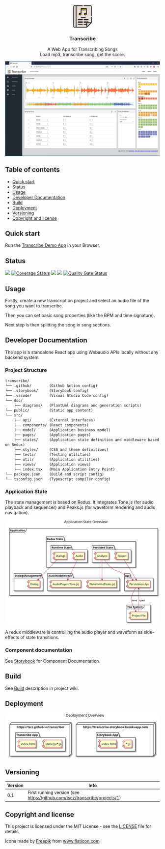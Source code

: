 <p align="center">
    <img src="./public/logo.svg" alt="logo" width="72" height="72">
</p>

<h3 align="center">Transcribe</h3>

<p align="center">
 A Web App for Transcribing Songs<br>Load mp3, transcribe song, get the score.
</p>

<img src="./doc/screenshots/index.png" alt="application start page">

## Table of contents

- [Quick start](#quick-start)
- [Status](#status)
- [Usage](#usage)
- [Developer Documentation](#developer-documentation)
- [Build](#build)
- [Deployment](#deployment)
- [Versioning](#versioning)
- [Copyright and license](#copyright-and-license)

## Quick start

Run the [Transcribe Demo App](https://tscz.github.io/transcribe/) in your Browser.

## Status

[![](https://github.com/tscz/transcribe/workflows/Build%20application/badge.svg)](https://github.com/tscz/transcribe/actions?query=workflow%3A%22Build+application%22)
[![Coverage Status](https://coveralls.io/repos/github/tscz/transcribe/badge.svg?branch=master)](https://coveralls.io/github/tscz/transcribe?branch=master)
[![](https://api.dependabot.com/badges/status?host=github&repo=tscz/transcribe)](https://github.com/tscz/transcribe/releases/latest)
[![](https://github.com/tscz/transcribe/workflows/Deploy%20storybook/badge.svg)](https://transcribe-storybook.herokuapp.com)
[![Quality Gate Status](https://sonarcloud.io/api/project_badges/measure?project=tscz_transcribe&metric=alert_status)](https://sonarcloud.io/dashboard?id=tscz_transcribe)

## Usage
Firstly, create a new transcription project and select an audio file of the song you want to transcribe.

Then you can set basic song properties (like the BPM and time signature).

Next step is then splitting the song in song sections.

## Developer Documentation
The app is a standalone React app using Webaudio APIs locally without any backend system. 

### Project Structure
```text
transcribe/
└── .github/        (Github Action config)
└── .storybook/     (Storybook config)
└── .vscode/        (Visual Studio Code config)
└── doc/
    ├── diagrams/   (PlantUml diagrams and generation scripts)
└── public/         (Static app content)
└── src/
    ├── api/        (External interfaces)
    ├── components/ (React components)
    ├── model/      (Application business model)
    ├── pages/      (Application pages)
    ├── states/     (Application state definition and middleware based on Redux)
    ├── styles/     (CSS and theme definitions)
    ├── tests/      (Testing utilities)
    ├── util/       (Application utilities)
    ├── views/      (Application views)
    ├── index.tsx   (Main Application Entry Point)
└── package.json    (Build and script config)
└── tsconfig.json   (Typescript compiler config)

```
### Application State
The state management is based on Redux. It integrates Tone.js (for audio playback and sequencer) and Peaks.js (for waveform rendering and audio navigation).

<img src="./doc/diagrams/out/state.wsd.svg" alt="app state overview">

A redux middleware is controlling the audio player and waveform as side-effects of state transitions.


### Component documentation
See [Storybook](https://transcribe-storybook.herokuapp.com) for Component Documentation.

## Build
See [Build](https://github.com/tscz/transcribe/wiki/Build) description in project wiki.

## Deployment
<img src="./doc/diagrams/out/deployment.wsd.svg" alt="app deployment">

## Versioning
| Version | Info
| --- | --- 
| 0.1 | First running version (see https://github.com/tscz/transcribe/projects/1)

## Copyright and license
This project is licensed under the MIT License - see the [LICENSE](LICENSE) file for details

<div>Icons made by <a href="https://www.flaticon.com/authors/freepik" title="Freepik">Freepik</a> from <a href="https://www.flaticon.com/" title="Flaticon">www.flaticon.com</a></div>

